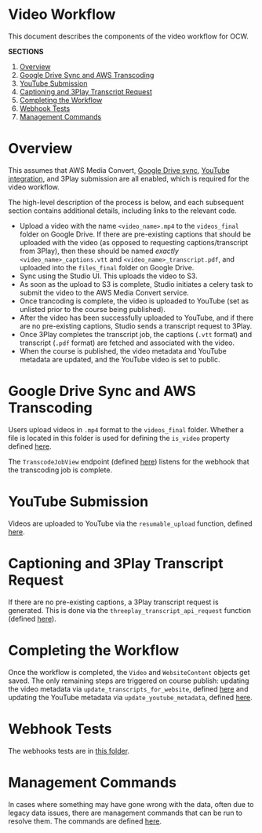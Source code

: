# Video Workflow

This document describes the components of the video workflow for OCW.

**SECTIONS**

1. [Overview](#overview)
1. [Google Drive Sync and AWS Transcoding](#google-drive-sync-and-aws-transcoding)
1. [YouTube Submission](#youtube-submission)
1. [Captioning and 3Play Transcript Request](#captioning-and-3play-transcript-request)
1. [Completing the Workflow](#completing-the-workflow)
1. [Webhook Tests](#webhook-tests)
1. [Management Commands](#management-commands)

# Overview

This assumes that AWS Media Convert, [Google Drive sync](/README#enabling-google-drive-integration), [YouTube integration](/README#enabling-youtube-integration), and 3Play submission are all enabled, which is required for the video workflow.

The high-level description of the process is below, and each subsequent section contains additional details, including links to the relevant code.

- Upload a video with the name `<video_name>.mp4` to the `videos_final` folder on Google Drive. If there are pre-existing captions that should be uploaded with the video (as opposed to requesting captions/transcript from 3Play), then these should be named _exactly_ `<video_name>_captions.vtt` and `<video_name>_transcript.pdf`, and uploaded into the `files_final` folder on Google Drive.
- Sync using the Studio UI. This uploads the video to S3.
- As soon as the upload to S3 is complete, Studio initiates a celery task to submit the video to the AWS Media Convert service.
- Once trancoding is complete, the video is uploaded to YouTube (set as unlisted prior to the course being published).
- After the video has been successfully uploaded to YouTube, and if there are no pre-existing captions, Studio sends a transcript request to 3Play.
- Once 3Play completes the transcript job, the captions (`.vtt` format) and transcript (`.pdf` format) are fetched and associated with the video.
- When the course is published, the video metadata and YouTube metadata are updated, and the YouTube video is set to public.

# Google Drive Sync and AWS Transcoding

Users upload videos in `.mp4` format to the `videos_final` folder. Whether a file is located in this folder is used for defining the `is_video` property defined [here](/gdrive_sync/models.py).

The `TranscodeJobView` endpoint (defined [here](/videos/views.py)) listens for the webhook that the transcoding job is complete.

# YouTube Submission

Videos are uploaded to YouTube via the `resumable_upload` function, defined [here](/videos/youtube.py).

# Captioning and 3Play Transcript Request

If there are no pre-existing captions, a 3Play transcript request is generated. This is done via the `threeplay_transcript_api_request` function (defined [here](videos/threeplay_api.py)).

# Completing the Workflow

Once the workflow is completed, the `Video` and `WebsiteContent` objects get saved. The only remaining steps are triggered on course publish: updating the video metadata via `update_transcripts_for_website`, defined [here](/videos/tasks.py) and updating the YouTube metadata via `update_youtube_metadata`, defined [here](/videos/youtube.py).

# Webhook Tests

The webhooks tests are in [this folder](/test_videos_webhook/).

# Management Commands

In cases where something may have gone wrong with the data, often due to legacy data issues, there are management commands that can be run to resolve them. The commands are defined [here](/videos/management/commands/).

